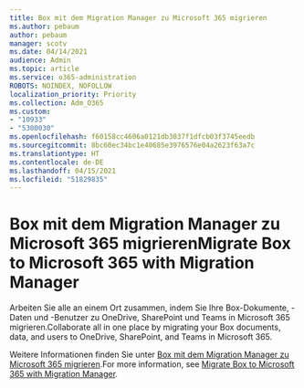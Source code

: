 ```yaml
---
title: Box mit dem Migration Manager zu Microsoft 365 migrieren
ms.author: pebaum
author: pebaum
manager: scotv
ms.date: 04/14/2021
audience: Admin
ms.topic: article
ms.service: o365-administration
ROBOTS: NOINDEX, NOFOLLOW
localization_priority: Priority
ms.collection: Adm_O365
ms.custom:
- "10933"
- "5300030"
ms.openlocfilehash: f60158cc4606a0121db3037f1dfcb03f3745eedb
ms.sourcegitcommit: 8bc60ec34bc1e40685e3976576e04a2623f63a7c
ms.translationtype: HT
ms.contentlocale: de-DE
ms.lasthandoff: 04/15/2021
ms.locfileid: "51829835"
---
```

# <a name="migrate-box-to-microsoft-365-with-migration-manager"></a><span data-ttu-id="c4d98-102">Box mit dem Migration Manager zu Microsoft 365 migrieren</span><span class="sxs-lookup"><span data-stu-id="c4d98-102">Migrate Box to Microsoft 365 with Migration Manager</span></span>

<span data-ttu-id="c4d98-103">Arbeiten Sie alle an einem Ort zusammen, indem Sie Ihre Box-Dokumente, -Daten und -Benutzer zu OneDrive, SharePoint und Teams in Microsoft 365 migrieren.</span><span class="sxs-lookup"><span data-stu-id="c4d98-103">Collaborate all in one place by migrating your Box documents, data, and users to OneDrive, SharePoint, and Teams in Microsoft 365.</span></span>

<span data-ttu-id="c4d98-104">Weitere Informationen finden Sie unter [Box mit dem Migration Manager zu Microsoft 365 migrieren](https://docs.microsoft.com/sharepointmigration/mm-box-overview).</span><span class="sxs-lookup"><span data-stu-id="c4d98-104">For more information, see [Migrate Box to Microsoft 365 with Migration Manager](https://docs.microsoft.com/sharepointmigration/mm-box-overview).</span></span>